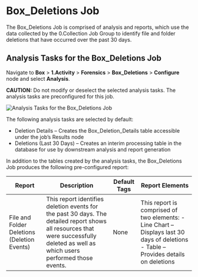 # Box_Deletions Job

The Box_Deletions Job is comprised of analysis and reports, which use the data collected by the
0.Collection Job Group to identify file and folder deletions that have occurred over the past 30
days.

## Analysis Tasks for the Box_Deletions Job

Navigate to **Box** > **1.Activity** > **Forensics** > **Box_Deletions** > **Configure** node and
select **Analysis**.

**CAUTION:** Do not modify or deselect the selected analysis tasks. The analysis tasks are
preconfigured for this job.

![Analysis Tasks for the Box_Deletions Job](/img/product_docs/accessanalyzer/11.6/accessanalyzer/solutions/box/activity/forensics/deletionsanalysis.webp)

The following analysis tasks are selected by default:

- Deletion Details – Creates the Box_Deletion_Details table accessible under the job’s Results node
- Deletions (Last 30 Days) – Creates an interim processing table in the database for use by
  downstream analysis and report generation

In addition to the tables created by the analysis tasks, the Box_Deletions Job produces the
following pre-configured report:

| Report                                      | Description                                                                                                                                                                        | Default Tags | Report Elements                                                                                                                     |
| ------------------------------------------- | ---------------------------------------------------------------------------------------------------------------------------------------------------------------------------------- | ------------ | ----------------------------------------------------------------------------------------------------------------------------------- |
| File and Folder Deletions (Deletion Events) | This report identifies deletion events for the past 30 days. The detailed report shows all resources that were successfully deleted as well as which users performed those events. | None         | This report is comprised of two elements: - Line Chart – Displays last 30 days of deletions - Table – Provides details on deletions |
